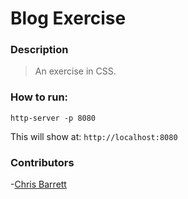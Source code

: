 # Blog Exercise

### Description
> An exercise in CSS.

### How to run:
```
http-server -p 8080
```
This will show at:
`http://localhost:8080`

### Contributors
-[Chris Barrett](https://github.com/csbarrett1)